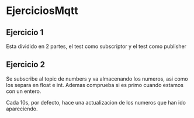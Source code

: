 # EjerciciosMqtt

## Ejercicio 1

Esta dividido en 2 partes, el test como subscriptor y el test como publisher

## Ejercicio 2

Se subscribe al topic de numbers y va almacenando los numeros, asi como los separa en float e int. Ademas comprueba si es primo cuando estamos con un entero.

Cada 10s, por defecto, hace una actualizacion de los numeros que han ido apareciendo.